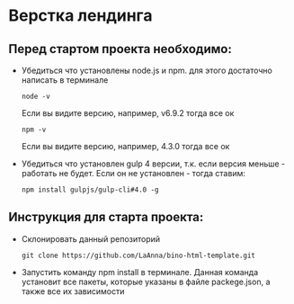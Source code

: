 # Верстка лендинга

## Перед стартом проекта необходимо:

* Убедиться что установлены node.js и npm. для этого достаточно написать в терминале

    ```
    node -v
    ```

    Если вы видите версию, например, v6.9.2 тогда все ок

    ```
    npm -v
    ```

    Если вы видите версию, например, 4.3.0 тогда все ок

* Убедиться что установлен gulp 4 версии, т.к. если версия меньше - работать не будет. 
Если он не установлен - тогда ставим:

    ```
    npm install gulpjs/gulp-cli#4.0 -g
    ```


## Инструкция для старта проекта:

* Склонировать данный репозиторий
    ```
    git clone https://github.com/LaAnna/bino-html-template.git
    ```

* Запустить команду npm install в терминале. Данная команда установит все пакеты, которые указаны 
в файле packege.json, а также все их зависимости
